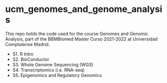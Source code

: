 # ucm_genomes_and_genome_analysis
This repo holds the code used for the course Genomes and Genomic Analysis, part of the BBMBiomed Master Curso 2021-2022 at Universidad Complutense Madrid.

- S1. R Intro
- S2. BioConductor
- S3. Whole Genome Sequencing (WGS)
- S4. Transcriptomics (i.e. RNA-seq)
- S5. Epigenomics and Regulatory Genomics

